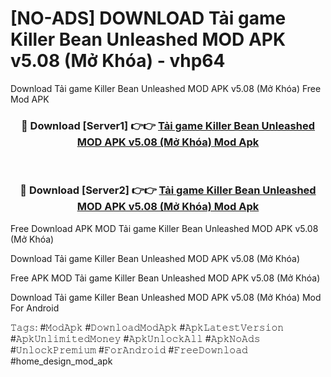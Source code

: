 # [NO-ADS] DOWNLOAD Tải game Killer Bean Unleashed MOD APK v5.08 (Mở Khóa) - vhp64
Download Tải game Killer Bean Unleashed MOD APK v5.08 (Mở Khóa) Free Mod APK

<div align="center">
<h3>🔴 Download [Server1] 👉👉 <a href="https://apk-comot.site?title=Tải_game_Killer_Bean_Unleashed_MOD_APK_v5.08_(Mở_Khóa)">Tải game Killer Bean Unleashed MOD APK v5.08 (Mở Khóa) Mod Apk</a></h3><br>

<h3>🔴 Download [Server2] 👉👉 <a href="https://apk-comot.site?title=Tải_game_Killer_Bean_Unleashed_MOD_APK_v5.08_(Mở_Khóa)">Tải game Killer Bean Unleashed MOD APK v5.08 (Mở Khóa) Mod Apk</a></h3>
</div>


Free Download APK MOD Tải game Killer Bean Unleashed MOD APK v5.08 (Mở Khóa)

Download Tải game Killer Bean Unleashed MOD APK v5.08 (Mở Khóa) 

Free APK MOD Tải game Killer Bean Unleashed MOD APK v5.08 (Mở Khóa) 

Download Tải game Killer Bean Unleashed MOD APK v5.08 (Mở Khóa) Mod For Android

𝚃𝚊𝚐𝚜: #𝙼𝚘𝚍𝙰𝚙𝚔 #𝙳𝚘𝚠𝚗𝚕𝚘𝚊𝚍𝙼𝚘𝚍𝙰𝚙𝚔 #𝙰𝚙𝚔𝙻𝚊𝚝𝚎𝚜𝚝𝚅𝚎𝚛𝚜𝚒𝚘𝚗 #𝙰𝚙𝚔𝚄𝚗𝚕𝚒𝚖𝚒𝚝𝚎𝚍𝙼𝚘𝚗𝚎𝚢 #𝙰𝚙𝚔𝚄𝚗𝚕𝚘𝚌𝚔𝙰𝚕𝚕 #𝙰𝚙𝚔𝙽𝚘𝙰𝚍𝚜 #𝚄𝚗𝚕𝚘𝚌𝚔𝙿𝚛𝚎𝚖𝚒𝚞𝚖 #𝙵𝚘𝚛𝙰𝚗𝚍𝚛𝚘𝚒𝚍 #𝙵𝚛𝚎𝚎𝙳𝚘𝚠𝚗𝚕𝚘𝚊𝚍 #home_design_mod_apk